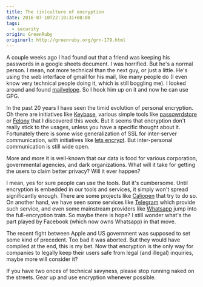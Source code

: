 ```yaml
---
title: The (in)culture of encryption
date: 2016-07-10T22:10:31+08:00
tags:
  - security
origin: GreenRuby
originurl: http://greenruby.org/grn-179.html
---
```

A couple weeks ago I had found out that a friend was keeping his passwords in
a google sheets document. I was horrified. But he's a normal person. I mean,
not more technical than the next guy, or just a little. He's using the web
interface of gmail for his mail, like many people do (I even know very
technical people doing it, which is still boggling me). I looked around and
found [mailvelope][mailvelope]. So I hook him up on it and now he can use GPG.

In the past 20 years I have seen the timid evolution of personal encryption.
Oh there are initiatives like [Keybase][keybase], various simple tools like
[passowrdstore][pass] or [Felony][felony] that I discovered this week. But it
seems that encryption don't really stick to the usages, unless you have a
specific thought about it. Fortunately there is some wise generalization of
SSL for inter-server communication, with initiatives like [lets
encrypt][letsencrypt]. But inter-personal communication is still wide open.

More and more it is well-known that our data is food for various corporation,
governmental agencies, and dark organizations. What will it take for getting
the users to claim better privacy? Will it ever happen?

I mean, yes for sure people can use the tools. But it's cumbersome. Until
encryption is embedded in our tools and services, it simply won't spread
significantly enough. There are some projects like [Caliopen][caliopen] that
try to do so. On another hand, we have seen some services like
[Telegram][telegram] which provide such service, and even some mainstream
providers like [Whatsapp][whatsapp] jump into the full-encryption train. So
maybe there is hope? I still wonder what's the part played by Facebook (which
now owns Whatsapp) in that move.

The recent fight between Apple and US government was supposed to set some kind
of precedent. Too bad it was aborted. But they would have complied at the end,
this is my bet. Now that encryption is the only way for companies to legally
keep their users safe from legal (and illegal) inquiries, maybe more will
consider it?

If you have two onces of technical savyness, please stop running naked on the
streets. Gear up and use encryption whenever possible.

[mailvelope]: https://www.mailvelope.com/
[keybase]: https://keybase.io/
[pass]: https://www.passwordstore.org/
[felony]: https://github.com/henryboldi/felony
[caliopen]: https://caliopen.org/
[letsencrypt]: https://letsencrypt.org/
[telegram]: https://telegram.org/
[whatsapp]: http://www.wired.com/2016/04/forget-apple-vs-fbi-whatsapp-just-switched-encryption-billion-people/ 
